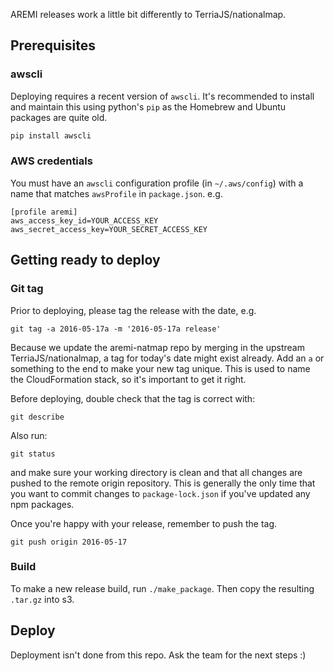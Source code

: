 <!-- This document should be in two places: TerriaJS/terriajs and TerriaJS/TerriaMap. Make sure you update both copies when you change this document. --->

AREMI releases work a little bit differently to TerriaJS/nationalmap.

## Prerequisites

### awscli

Deploying requires a recent version of `awscli`. It's recommended to install and maintain this using python's `pip` as the Homebrew and Ubuntu packages are quite old.

```sh
pip install awscli
```

### AWS credentials

You must have an `awscli` configuration profile (in `~/.aws/config`) with a name that matches `awsProfile` in `package.json`.  e.g.

```
[profile aremi]
aws_access_key_id=YOUR_ACCESS_KEY
aws_secret_access_key=YOUR_SECRET_ACCESS_KEY
```

## Getting ready to deploy
### Git tag

Prior to deploying, please tag the release with the date, e.g.

```
git tag -a 2016-05-17a -m '2016-05-17a release'
```

Because we update the aremi-natmap repo by merging in the upstream TerriaJS/nationalmap, a tag for today's date might exist already. Add an `a` or something to the end to make your new tag unique. This is used to name the CloudFormation stack, so it's important to get it right. 

Before deploying, double check that the tag is correct with:
```
git describe
```
Also run:
```
git status
```
and make sure your working directory is clean and that all changes are pushed to the remote origin repository. This is generally the only time that you want to commit changes to `package-lock.json` if you've updated any npm packages.

Once you're happy with your release, remember to push the tag.
```
git push origin 2016-05-17
```

### Build
To make a new release build, run `./make_package`. Then copy the resulting `.tar.gz` into s3.

## Deploy

Deployment isn't done from this repo. Ask the team for the next steps :)
